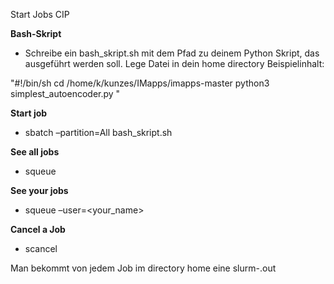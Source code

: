 Start Jobs CIP
	 	 	 	
**Bash-Skript**
* Schreibe ein bash_skript.sh mit dem Pfad zu deinem Python Skript, das ausgeführt werden soll.
Lege Datei in dein home directory
Beispielinhalt:

"#!/bin/sh
cd /home/k/kunzes/IMapps/imapps-master
python3 simplest_autoencoder.py "

**Start job**
* sbatch –partition=All bash_skript.sh

**See all jobs**
* squeue

**See your jobs**
* squeue –user=<your_name>

**Cancel a Job**
* scancel <jobID>


Man bekommt von jedem Job im directory home eine slurm-<jobID>.out